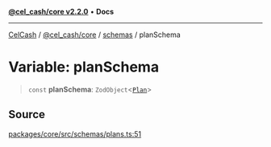 [**@cel_cash/core v2.2.0**](../../README.md) • **Docs**

***

[CelCash](../../../../packages.md) / [@cel\_cash/core](../../README.md) / [schemas](../README.md) / planSchema

# Variable: planSchema

> `const` **planSchema**: `ZodObject`\<[`Plan`](../../types/type-aliases/Plan.md)\>

## Source

[packages/core/src/schemas/plans.ts:51](https://github.com/Pyxlab/celcash/blob/b57c7034bd65dcd5b083f272f9cfe6cc4ff73f7b/packages/core/src/schemas/plans.ts#L51)
